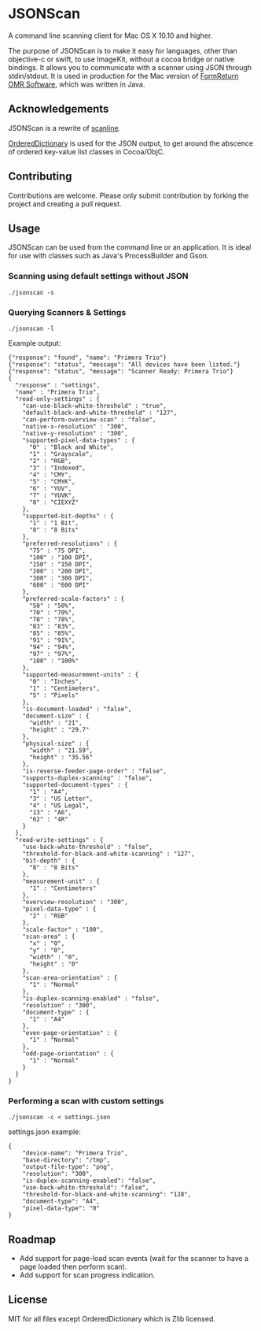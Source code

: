 # JSONScan

A command line scanning client for Mac OS X 10.10 and higher.

The purpose of JSONScan is to make it easy for languages, other than objective-c or swift, to use ImageKit, without a cocoa bridge or native bindings. It allows you to communicate with a scanner using JSON through stdin/stdout. It is used in production for the Mac version of [FormReturn OMR Software](https://www.formreturn.com), which was written in Java.

## Acknowledgements

JSONScan is a rewrite of [scanline](https://github.com/klep/scanline).

[OrderedDictionary](https://github.com/nicklockwood/OrderedDictionary) is used for the JSON output, to get around the abscence of ordered key-value list classes in Cocoa/ObjC.

## Contributing

Contributions are welcome. Please only submit contribution by forking the project and creating a pull request.

## Usage

JSONScan can be used from the command line or an application. It is ideal for use with classes such as Java's ProcessBuilder and Gson.

### Scanning using default settings without JSON

```
./jsonscan -s
```

### Querying Scanners & Settings

```
./jsonscan -l
```

Example output:

```
{"response": "found", "name": "Primera Trio"}
{"response": "status", "message": "All devices have been listed."}
{"response": "status", "message": "Scanner Ready: Primera Trio"}
{
  "response" : "settings",
  "name" : "Primera Trio",
  "read-only-settings" : {
    "can-use-black-white-threshold" : "true",
    "default-black-and-white-threshold" : "127",
    "can-perform-overview-scan" : "false",
    "native-x-resolution" : "300",
    "native-y-resolution" : "300",
    "supported-pixel-data-types" : {
      "0" : "Black and White",
      "1" : "Grayscale",
      "2" : "RGB",
      "3" : "Indexed",
      "4" : "CMY",
      "5" : "CMYK",
      "6" : "YUV",
      "7" : "YUVK",
      "8" : "CIEXYZ"
    },
    "supported-bit-depths" : {
      "1" : "1 Bit",
      "8" : "8 Bits"
    },
    "preferred-resolutions" : {
      "75" : "75 DPI",
      "100" : "100 DPI",
      "150" : "150 DPI",
      "200" : "200 DPI",
      "300" : "300 DPI",
      "600" : "600 DPI"
    },
    "preferred-scale-factors" : {
      "50" : "50%",
      "70" : "70%",
      "78" : "78%",
      "83" : "83%",
      "85" : "85%",
      "91" : "91%",
      "94" : "94%",
      "97" : "97%",
      "100" : "100%"
    },
    "supported-measurement-units" : {
      "0" : "Inches",
      "1" : "Centimeters",
      "5" : "Pixels"
    },
    "is-document-loaded" : "false",
    "document-size" : {
      "width" : "21",
      "height" : "29.7"
    },
    "physical-size" : {
      "width" : "21.59",
      "height" : "35.56"
    },
    "is-reverse-feeder-page-order" : "false",
    "supports-duplex-scanning" : "false",
    "supported-document-types" : {
      "1" : "A4",
      "3" : "US Letter",
      "4" : "US Legal",
      "13" : "A6",
      "62" : "4R"
    }
  },
  "read-write-settings" : {
    "use-back-white-threshold" : "false",
    "threshold-for-black-and-white-scanning" : "127",
    "bit-depth" : {
      "8" : "8 Bits"
    },
    "measurement-unit" : {
      "1" : "Centimeters"
    },
    "overview-resolution" : "300",
    "pixel-data-type" : {
      "2" : "RGB"
    },
    "scale-factor" : "100",
    "scan-area" : {
      "x" : "0",
      "y" : "0",
      "width" : "0",
      "height" : "0"
    },
    "scan-area-orientation" : {
      "1" : "Normal"
    },
    "is-duplex-scanning-enabled" : "false",
    "resolution" : "300",
    "document-type" : {
      "1" : "A4"
    },
    "even-page-orientation" : {
      "1" : "Normal"
    },
    "odd-page-orientation" : {
      "1" : "Normal"
    }
  }
}
```

### Performing a scan with custom settings

```
./jsonscan -c < settings.json
```

settings.json example:

```
{
    "device-name": "Primera Trio",
    "base-directory": "/tmp",
    "output-file-type": "png",
    "resolution": "300",
    "is-duplex-scanning-enabled": "false",
    "use-back-white-threshold": "false",
    "threshold-for-black-and-white-scanning": "128",
    "document-type": "A4",
    "pixel-data-type": "0"
}
```

## Roadmap

- Add support for page-load scan events (wait for the scanner to have a page loaded then perform scan).
- Add support for scan progress indication.

## License

MIT for all files except OrderedDictionary which is Zlib licensed.
